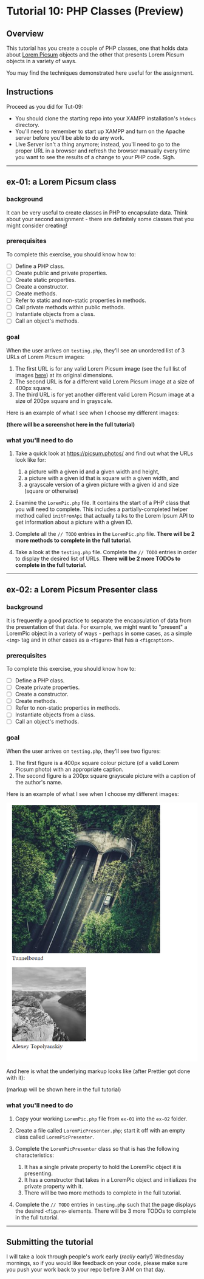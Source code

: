 # Tutorial 10: PHP Classes (Preview) 


## Overview

This tutorial has you create a couple of PHP classes, one that holds data about [Lorem Picsum](https://picsum.photos/) objects and the other that presents Lorem Picsum objects in a variety of ways.

You may find the techniques demonstrated here useful for the assignment.

## Instructions
   
Proceed as you did for Tut-09:

- You should clone the starting repo into your XAMPP installation's `htdocs` directory.
- You'll need to remember to start up XAMPP and turn on the Apache server before you'll be able to do any work.
- Live Server isn't a thing anymore; instead, you'll need to go to the proper URL in a browser and refresh the browser manually every time you want to see the results of a change to your PHP code. Sigh.

--- 

## ex-01: a Lorem Picsum class

### background

It can be very useful to create classes in PHP to encapsulate data. Think about your second assignment - there are definitely some classes that you might consider creating!

### prerequisites

To complete this exercise, you should know how to:

- [ ] Define a PHP class.
- [ ] Create public and private properties.
- [ ] Create static properties.
- [ ] Create a constructor.
- [ ] Create methods.
- [ ] Refer to static and non-static properties in methods.
- [ ] Call private methods within public methods.
- [ ] Instantiate objects from a class.
- [ ] Call an object's methods.

### goal

When the user arrives on `testing.php`, they'll see an unordered list of 3 URLs of Lorem Picsum images:
  1. The first URL is for any valid Lorem Picsum image (see the full list of images [here](https://picsum.photos/images#1)) at its original dimensions.
  2. The second URL is for a different valid Lorem Picsum image at a size of 400px square.
  3. The third URL is for yet another different valid Lorem Picsum image at a size of 200px square and in grayscale. 

Here is an example of what I see when I choose my different images:

**(there will be a screenshot here in the full tutorial)**


### what you'll need to do

1. Take a quick look at https://picsum.photos/ and find out what the URLs look like for:
   1. a picture with a given id and a given width and height,
   2. a picture with a given id that is square with a given width, and
   3. a grayscale version of a given picture with a given id and size (square or otherwise)

2. Examine the `LoremPic.php` file. It contains the start of a PHP class that you will need to complete. This includes a partially-completed helper method called `initFromApi` that actually talks to the Lorem Ipsum API to get information about a picture with a given ID.

3. Complete all the `// TODO` entries in the `LoremPic.php` file. **There will be 2 more methods to complete in the full tutorial.**

4. Take a look at the `testing.php` file. Complete the `// TODO` entries in order to display the desired list of URLs. **There will be 2 more TODOs to complete in the full tutorial.**


---

## ex-02: a Lorem Picsum Presenter class

### background

It is frequently a good practice to separate the encapsulation of data from the presentation of that data. For example, we might want to "present" a LoremPic object in a variety of ways - perhaps in some cases, as a simple `<img>` tag and in other cases as a `<figure>` that has a `<figcaption>`.

### prerequisites

To complete this exercise, you should know how to:

- [ ] Define a PHP class.
- [ ] Create private properties.
- [ ] Create a constructor.
- [ ] Create methods.
- [ ] Refer to non-static properties in methods.
- [ ] Instantiate objects from a class.
- [ ] Call an object's methods.

### goal

When the user arrives on `testing.php`, they'll see two figures:

1. The first figure is a 400px square colour picture (of a valid Lorem Picsum photo) with an appropriate caption.
2. The second figure is a 200px square grayscale picture with a caption of the author's name.

Here is an example of what I see when I choose my different images:

![example list](instruction-images/ex-02-imgs.png)   

And here is what the underlying markup looks like (after Prettier got done with it):

(markup will be shown here in the full tutorial)

### what you'll need to do

1. Copy your working `LoremPic.php` file from `ex-01` into the `ex-02` folder.

2. Create a file called `LoremPicPresenter.php`; start it off with an empty class called `LoremPicPresenter`.

3. Complete the `LoremPicPresenter` class so that is has the following characteristics:
   1. It has a single private property to hold the LoremPic object it is presenting.
   2. It has a constructor that takes in a LoremPic object and initializes the private property with it.
   3. There will be two more methods to complete in the full tutorial.



4. Complete the `// TODO` entries in `testing.php` such that the page displays the desired `<figure>` elements. There will be 3 more TODOs to complete in the full tutorial.


---

## Submitting the tutorial

I will take a look through people's work early (_really_ early!) Wednesday mornings, so if you would like feedback on your code, please make sure you push your work back to your repo before 3 AM on that day.
